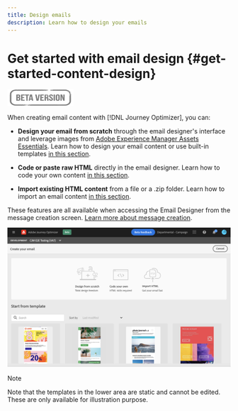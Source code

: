 ```yaml
---
title: Design emails
description: Learn how to design your emails
---
```

# Get started with email design {#get-started-content-design}

![](assets/do-not-localize/badge.png)

When creating email content with [!DNL Journey Optimizer], you can:

* **Design your email from scratch** through the email designer's interface and leverage images from [Adobe Experience Manager Assets Essentials](assets-essentials.md). Learn how to design your email content or use built-in templates [in this section](create-email-content.md).

* **Code or paste raw HTML** directly in the email designer. Learn how to code your own content [in this section](existing-content.md#import-raw-html-code).

* **Import existing HTML content** from a file or a .zip folder. Learn how to import an email content [in this section](existing-content.md#import-html-content-from-file).

These features are all available when accessing the Email Designer from the message creation screen. [Learn more about message creation](create-message.md).

![](assets/content-editors.png)

>[!NOTE]
>
>Note that the templates in the lower area are static and cannot be edited. These are only available for illustration purpose.
